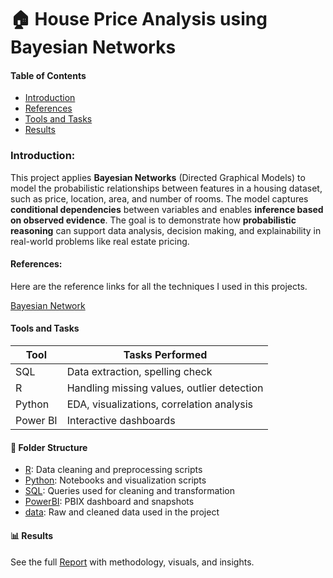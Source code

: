 # 🏠 House Price Analysis using Bayesian Networks
####  Table of Contents
- [Introduction](#Introduction)
- [References](#References)
- [Tools and Tasks](#Tools-and-Tasks)
- [Results](#Results)
### Introduction:
This project applies **Bayesian Networks** (Directed Graphical Models) to model the probabilistic relationships between features in a housing dataset, such as price, location, area, and number of rooms. The model captures **conditional dependencies** between variables and enables **inference based on observed evidence**. The goal is to demonstrate how **probabilistic reasoning** can support data analysis, decision making, and explainability in real-world problems like real estate pricing.

#### References:
Here are the reference links for all the techniques I used in this projects.

[Bayesian Network](https://www.bnlearn.com/book-crc-2ed/)

#### Tools and Tasks
| Tool     | Tasks Performed |
|----------|-----------------|
| SQL      | Data extraction, spelling check |
| R        | Handling missing values, outlier detection |
| Python   | EDA, visualizations, correlation analysis |
| Power BI | Interactive dashboards |

#### 📁 Folder Structure
- [R](./2_R): Data cleaning and preprocessing scripts
- [Python](./1_Python): Notebooks and visualization scripts
- [SQL](./3_SQL): Queries used for cleaning and transformation
- [PowerBI](./4_PowerBI): PBIX dashboard and snapshots
- [data](./data): Raw and cleaned data used in the project

#### 📊 Results
See the full [Report](5_Result) with methodology, visuals, and insights.



